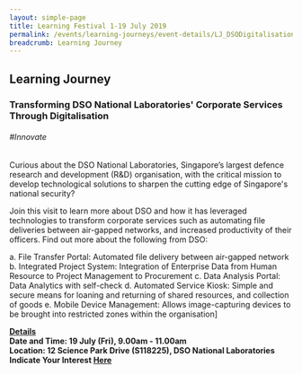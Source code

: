 ```yaml
---
layout: simple-page
title: Learning Festival 1-19 July 2019
permalink: /events/learning-journeys/event-details/LJ_DSODigitalisation
breadcrumb: Learning Journey
---
```


## Learning Journey
### Transforming DSO National Laboratories' Corporate Services Through Digitalisation 

###### _#Innovate_ 

Curious about the DSO National Laboratories, Singapore’s largest defence research and development (R&D) organisation, with the critical mission to develop technological solutions to sharpen the cutting edge of Singapore's national security? 

Join this visit to learn more about DSO and how it has leveraged technologies to transform corporate services such as automating file deliveries between air-gapped networks, and increased productivity of their officers. Find out more about the following from DSO: 

a. File Transfer Portal: Automated file delivery between air-gapped network
b. Integrated Project System: Integration of Enterprise Data from Human Resource to Project Management to Procurement
c. Data Analysis Portal: Data Analytics with self-check
d. Automated Service Kiosk: Simple and secure means for loaning and returning of shared resources, and collection of goods
e. Mobile Device Management: Allows image-capturing devices to be brought into restricted zones within the organisation]

<b><u>Details</u><br>
**Date and Time: 19 July (Fri), 9.00am - 11.00am** <br>
**Location: 12 Science Park Drive (S118225), DSO National Laboratories**
**Indicate Your Interest [Here](https://www.eventbrite.sg/e/transforming-dso-national-laboratories-corporate-services-through-digitalisation-tickets-63365918167)** 
